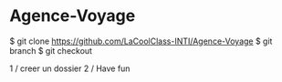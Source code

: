 # Agence-Voyage


$ git clone https://github.com/LaCoolClass-INTI/Agence-Voyage
$ git branch <nombranch>
$ git checkout <nombranch>
  
  1 / creer un dossier 
  2 / Have fun
